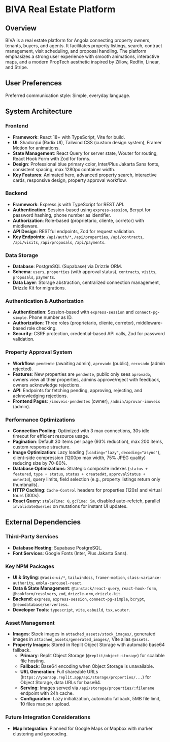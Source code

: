 # BIVA Real Estate Platform

## Overview

BIVA is a real estate platform for Angola connecting property owners, tenants, buyers, and agents. It facilitates property listings, search, contract management, visit scheduling, and proposal handling. The platform emphasizes a strong user experience with smooth animations, interactive maps, and a modern PropTech aesthetic inspired by Zillow, Redfin, Linear, and Stripe.

## User Preferences

Preferred communication style: Simple, everyday language.

## System Architecture

### Frontend

- **Framework**: React 18+ with TypeScript, Vite for build.
- **UI**: Shadcn/ui (Radix UI), Tailwind CSS (custom design system), Framer Motion for animations.
- **State Management**: React Query for server state, Wouter for routing, React Hook Form with Zod for forms.
- **Design**: Professional blue primary color, Inter/Plus Jakarta Sans fonts, consistent spacing, max 1280px container width.
- **Key Features**: Animated hero, advanced property search, interactive cards, responsive design, property approval workflow.

### Backend

- **Framework**: Express.js with TypeScript for REST API.
- **Authentication**: Session-based using `express-session`, Bcrypt for password hashing, phone number as identifier.
- **Authorization**: Role-based (proprietario, cliente, corretor) with middleware.
- **API Design**: RESTful endpoints, Zod for request validation.
- **Key Endpoints**: `/api/auth/*`, `/api/properties`, `/api/contracts`, `/api/visits`, `/api/proposals`, `/api/payments`.

### Data Storage

- **Database**: PostgreSQL (Supabase) via Drizzle ORM.
- **Schema**: `users`, `properties` (with approval status), `contracts`, `visits`, `proposals`, `payments`.
- **Data Layer**: Storage abstraction, centralized connection management, Drizzle Kit for migrations.

### Authentication & Authorization

- **Authentication**: Session-based with `express-session` and `connect-pg-simple`. Phone number as ID.
- **Authorization**: Three roles (proprietario, cliente, corretor), middleware-based role checking.
- **Security**: CSRF protection, credential-based API calls, Zod for password validation.

### Property Approval System

- **Workflow**: `pendente` (awaiting admin), `aprovado` (public), `recusado` (admin rejected).
- **Features**: New properties are `pendente`, public only sees `aprovado`, owners view all their properties, admins approve/reject with feedback, owners acknowledge rejections.
- **API**: Endpoints for fetching pending, approving, rejecting, and acknowledging rejections.
- **Frontend Pages**: `/imoveis-pendentes` (owner), `/admin/aprovar-imoveis` (admin).

### Performance Optimizations

- **Connection Pooling**: Optimized with 3 max connections, 30s idle timeout for efficient resource usage.
- **Pagination**: Default 30 items per page (93% reduction), max 200 items, custom response structure.
- **Image Optimization**: Lazy loading (`loading="lazy"`, `decoding="async"`), client-side compression (1200px max width, 75% JPEG quality) reducing size by 70-80%.
- **Database Optimizations**: Strategic composite indexes (`status + featured`, `type + status`, `status + createdAt`, `approvalStatus + ownerId`), query limits, field selection (e.g., property listings return only thumbnails).
- **HTTP Caching**: `Cache-Control` headers for properties (120s) and virtual tours (300s).
- **React Query**: `staleTime: 0`, `gcTime: 5m`, disabled auto-refetch, parallel `invalidateQueries` on mutations for instant UI updates.

## External Dependencies

### Third-Party Services

- **Database Hosting**: Supabase PostgreSQL.
- **Font Services**: Google Fonts (Inter, Plus Jakarta Sans).

### Key NPM Packages

- **UI & Styling**: `@radix-ui/*`, `tailwindcss`, `framer-motion`, `class-variance-authority`, `embla-carousel-react`.
- **Data & State Management**: `@tanstack/react-query`, `react-hook-form`, `@hookform/resolvers`, `zod`, `drizzle-orm`, `drizzle-kit`.
- **Backend**: `express`, `express-session`, `connect-pg-simple`, `bcrypt`, `@neondatabase/serverless`.
- **Developer Tools**: `typescript`, `vite`, `esbuild`, `tsx`, `wouter`.

### Asset Management

- **Images**: Stock images in `attached_assets/stock_images/`, generated images in `attached_assets/generated_images/`, Vite alias `@assets`.
- **Property Images**: Stored in Replit Object Storage with automatic base64 fallback.
  - **Primary**: Replit Object Storage (`@replit/object-storage`) for scalable file hosting.
  - **Fallback**: Base64 encoding when Object Storage is unavailable.
  - **URL Generation**: Full shareable URLs (`https://yourapp.replit.app/api/storage/properties/...`) for Object Storage, data URLs for base64.
  - **Serving**: Images served via `/api/storage/properties/:filename` endpoint with 24h cache.
  - **Configuration**: Lazy initialization, automatic fallback, 5MB file limit, 10 files max per upload.

### Future Integration Considerations

- **Map Integration**: Planned for Google Maps or Mapbox with marker clustering and geocoding.